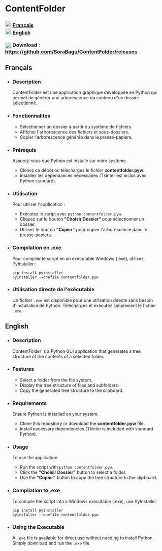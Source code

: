 <h1>ContentFolder</h1>
<h3>
  <img src="https://cdn.icon-icons.com/icons2/3665/PNG/512/france_flag_icon_228673.png" alt="Francais" width="20" height="20"> <a href="#french"> Français</a><br>
  <img src="https://cdn.icon-icons.com/icons2/3665/PNG/512/gb_flag_great_britain_england_union_jack_english_icon_228674.png" alt="English" width="20" height="20"> <a href="#english"> English</a><br><br>
  <img src="https://cdn.icon-icons.com/icons2/74/PNG/256/winrar_14662.png" alt="Download Icon" width="20" height="20" style="vertical-align:middle;"> 
  Download : <a href="https://github.com/SoraBagu/ContentFolder/releases">https://github.com/SoraBagu/ContentFolder/releases</a>
</h3>

<h2 id="french">Français</h2>
<ul>
    <li><h3>Description</h3>
        <p>ContentFolder est une application graphique développée en Python qui permet de générer une arborescence du contenu d'un dossier sélectionné.</p>
    </li>
    <li><h3>Fonctionnalités</h3>
        <ul>
            <li>Sélectionner un dossier à partir du système de fichiers.</li>
            <li>Afficher l'arborescence des fichiers et sous-dossiers.</li>
            <li>Copier l'arborescence générée dans le presse-papiers.</li>
        </ul>
    </li>
    <li><h3>Prérequis</h3>
        <p>Assurez-vous que Python est installé sur votre système.</p>
        <ul>
            <li>Clonez ce dépôt ou téléchargez le fichier <strong>contentfolder.pyw</strong>.</li>
            <li>Installez les dépendances nécessaires (Tkinter est inclus avec Python standard).</li>
        </ul>
    </li>
    <li><h3>Utilisation</h3>
        <p>Pour utiliser l'application :</p>
        <ul>
            <li>Exécutez le script avec <code>python contentfolder.pyw</code>.</li>
            <li>Cliquez sur le bouton <strong>"Choisir Dossier"</strong> pour sélectionner un dossier.</li>
            <li>Utilisez le bouton <strong>"Copier"</strong> pour copier l'arborescence dans le presse-papiers.</li>
        </ul>
    </li>
    <li><h3>Compilation en .exe</h3>
        <p>Pour compiler le script en un exécutable Windows (.exe), utilisez PyInstaller :</p>
        <pre><code>pip install pyinstaller
pyinstaller --onefile contentfolder.pyw</code></pre>
    </li>
    <li><h3>Utilisation directe de l'exécutable</h3>
        <p>Un fichier <code>.exe</code> est disponible pour une utilisation directe sans besoin d'installation de Python. Téléchargez et exécutez simplement le fichier <code>.exe</code>.</p>
    </li>
</ul>

<h2 id="english">English</h2>
<ul>
    <li><h3>Description</h3>
        <p>ContentFolder is a Python GUI application that generates a tree structure of the contents of a selected folder.</p>
    </li>
    <li><h3>Features</h3>
        <ul>
            <li>Select a folder from the file system.</li>
            <li>Display the tree structure of files and subfolders.</li>
            <li>Copy the generated tree structure to the clipboard.</li>
        </ul>
    </li>
    <li><h3>Requirements</h3>
        <p>Ensure Python is installed on your system.</p>
        <ul>
            <li>Clone this repository or download the <strong>contentfolder.pyw</strong> file.</li>
            <li>Install necessary dependencies (Tkinter is included with standard Python).</li>
        </ul>
    </li>
    <li><h3>Usage</h3>
        <p>To use the application:</p>
        <ul>
            <li>Run the script with <code>python contentfolder.pyw</code>.</li>
            <li>Click the <strong>"Choisir Dossier"</strong> button to select a folder.</li>
            <li>Use the <strong>"Copier"</strong> button to copy the tree structure to the clipboard.</li>
        </ul>
    </li>
    <li><h3>Compilation to .exe</h3>
        <p>To compile the script into a Windows executable (.exe), use PyInstaller:</p>
        <pre><code>pip install pyinstaller
pyinstaller --onefile contentfolder.pyw</code></pre>
    </li>
    <li><h3>Using the Executable</h3>
        <p>A <code>.exe</code> file is available for direct use without needing to install Python. Simply download and run the <code>.exe</code> file.</p>
    </li>
</ul>

</body>
</html>
